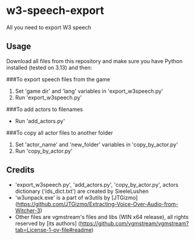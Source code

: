 # w3-speech-export
All you need to export W3 speech

## Usage

Download all files from this repository and make sure you have Python installed (tested on 3.13) and then:

###To export speech files from the game
1. Set 'game dir' and 'lang' variables in 'export_w3speech.py'
2. Run 'export_w3speech.py'

###To add actors to filenames
- Run 'add_actors.py'

###To copy all actor files to another folder
1. Set 'actor_name' and 'new_folder' variables in 'copy_by_actor.py'
2. Run 'copy_by_actor.py'

## Credits
- 'export_w3speech.py', 'add_actors.py', 'copy_by_actor.py', actors dictionary ('ids_dict.txt') are created by SieeleLushen
- 'w3unpack.exe' is a part of w3utils by [JTGizmo] (https://github.com/JTGizmo/Extracting-Voice-Over-Audio-from-Witcher-3)
- Other files are vgmstream's files and libs (WIN x64 release), all rights reserved by [its authors] (https://github.com/vgmstream/vgmstream?tab=License-1-ov-file#readme)
